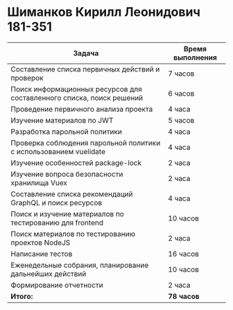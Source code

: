 ﻿# Шиманков Кирилл Леонидович 181-351
|Задача|Время выполнения
|---|---|
|Составление списка первичных действий и проверок|7 часов|
|Поиск информационных ресурсов для составленного списка, поиск решений|6 часов|
|Проведение первичного анализа проекта|4 часа|
|Изучение материалов по JWT|5 часов|
|Разработка парольной политики|4 часа|
|Проверка соблюдения парольной политики с использованием vuelidate| 4 часа |
|Изучение особенностей package-lock|2 часа|
|Изучение вопроса безопасности хранилища Vuex|2 часа|
|Составление списка рекомендаций GraphQL и поиск ресурсов |4 часа|
|Поиск и изучение материалов по тестированию для frontend|10 часов|
|Поиск материалов по тестированию проектов NodeJS |2 часа|
|Написание тестов|16 часов|
|Еженедельные собрания, планирование дальнейших действий|10 часов|
|Формирование отчетности|2 часа|
|**Итого:**|**78 часов**|


